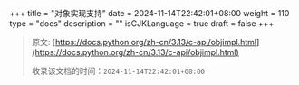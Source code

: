 +++
title = "对象实现支持"
date = 2024-11-14T22:42:01+08:00
weight = 110
type = "docs"
description = ""
isCJKLanguage = true
draft = false
+++

> 原文: [https://docs.python.org/zh-cn/3.13/c-api/objimpl.html](https://docs.python.org/zh-cn/3.13/c-api/objimpl.html)
>
> 收录该文档的时间：`2024-11-14T22:42:01+08:00`
